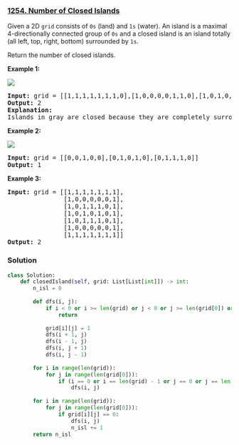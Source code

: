 ### [1254. Number of Closed Islands](https://leetcode.com/problems/number-of-closed-islands/)

Given a 2D `grid` consists of `0s` (land) and `1s` (water).  An island is a maximal 4-directionally connected group of `0s` and a closed island is an island totally (all left, top, right, bottom) surrounded by `1s`.

Return the number of closed islands.

__Example 1:__

<img src="https://assets.leetcode.com/uploads/2019/10/31/sample_3_1610.png"></img>

<pre>
<b>Input:</b> grid = [[1,1,1,1,1,1,1,0],[1,0,0,0,0,1,1,0],[1,0,1,0,1,1,1,0],[1,0,0,0,0,1,0,1],[1,1,1,1,1,1,1,0]]
<b>Output:</b> 2
<b>Explanation:</b> 
Islands in gray are closed because they are completely surrounded by water (group of 1s).
</pre>

__Example 2:__

<img src="https://assets.leetcode.com/uploads/2019/10/31/sample_4_1610.png"></img>

<pre>
<b>Input:</b> grid = [[0,0,1,0,0],[0,1,0,1,0],[0,1,1,1,0]]
<b>Output:</b> 1
</pre>

__Example 3:__

<pre>
<b>Input:</b> grid = [[1,1,1,1,1,1,1],
               [1,0,0,0,0,0,1],
               [1,0,1,1,1,0,1],
               [1,0,1,0,1,0,1],
               [1,0,1,1,1,0,1],
               [1,0,0,0,0,0,1],
               [1,1,1,1,1,1,1]]
<b>Output:</b> 2
</pre>

### Solution

```Python
class Solution:
    def closedIsland(self, grid: List[List[int]]) -> int:
        n_isl = 0
        
        def dfs(i, j):
            if i < 0 or i >= len(grid) or j < 0 or j >= len(grid[0]) or grid[i][j] != 0:
                return 
            
            grid[i][j] = 1
            dfs(i + 1, j)
            dfs(i - 1, j)
            dfs(i, j + 1)
            dfs(i, j - 1)
        
        for i in range(len(grid)):
            for j in range(len(grid[0])):
                if (i == 0 or i == len(grid) - 1 or j == 0 or j == len(grid[0]) - 1) and grid[i][j] == 0:
                    dfs(i, j)
        
        for i in range(len(grid)):
            for j in range(len(grid[0])):
                if grid[i][j] == 0:
                    dfs(i, j)
                    n_isl += 1
        return n_isl
```
